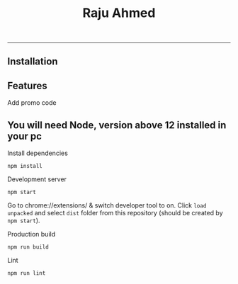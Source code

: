 <div align="center">

# Raju Ahmed


<br/><hr/>

</div>

## Installation

## Features

Add promo code

## You will need Node, version above 12 installed in your pc

Install dependencies

```shell
npm install
```

Development server

```shell
npm start
```

Go to chrome://extensions/ & switch developer tool to on. Click `load unpacked` and select `dist` folder
from this repository (should be created by `npm start`).

Production build

```shell
npm run build
```

Lint

```shell
npm run lint
```

